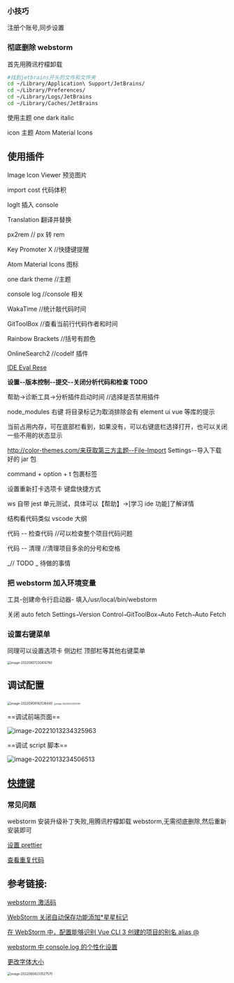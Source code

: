 ### 小技巧

注册个账号,同步设置

### 彻底删除 webstorm

首先用腾讯柠檬卸载

```bash
#找到jetbrains开头的文件和文件夹
cd ~/Library/Application\ Support/JetBrains/
cd ~/Library/Preferences/
cd ~/Library/Logs/JetBrains
cd ~/Library/Caches/JetBrains
```

使用主题 one dark italic

icon 主题 Atom Material Icons

## 使用插件

Image Icon Viewer 预览图片

import cost 代码体积

logIt 插入 console

Translation 翻译并替换

px2rem // px 转 rem

Key Promoter X //快捷键提醒

Atom Material Icons 图标

one dark theme //主题

console log //console 相关

WakaTime //统计敲代码时间

GitToolBox //查看当前行代码作者和时间

Rainbow Brackets //括号有颜色

OnlineSearch2 //codeIf 插件

[ IDE Eval Rese](https://blog.csdn.net/alan_alei/article/details/111738323)

**设置--版本控制--提交--关闭分析代码和检查 TODO**

帮助->诊断工具->分析插件启动时间 //选择是否禁用插件

node_modules 右键 将目录标记为取消排除会有 element ui vue 等库的提示

当前占用内存，可在底部栏看到，如果没有，可以右键底栏选择打开，也可以关闭一些不用的状态显示

http://color-themes.com/来获取第三方主题--File-Import Settings--导入下载好的 jar 包

command + option + t 包裹标签

设置重新打卡选项卡 键盘快捷方式

ws 自带 jest 单元测试，具体可以【帮助】->[学习 ide 功能]了解详情

结构看代码类似 vscode 大纲

代码 -- 检查代码 //可以检查整个项目代码问题

代码 -- 清理 //清理项目多余的分号和空格

_// TODO _ 待做的事情

### 把 webstorm 加入环境变量

工具-创建命令行启动器- 填入/usr/local/bin/webstorm

关闭 auto fetch Settings`→`Version Control`→`GitToolBox`→`Auto Fetch`→`Auto Fetch

### 设置右键菜单

同理可以设置选项卡 侧边栏 顶部栏等其他右键菜单

<img src="http://image.zhuyuanzheng.top/image-20220807230414760.png" alt="image-20220807230414760" style="zoom:50%;" />

## 调试配置

<img src="http://image.zhuyuanzheng.top/image-20220908192536445.png" alt="image-20220908192536445" style="zoom:50%;" />

<img src="http://image.zhuyuanzheng.top/image-20221013233512799.png" alt="image-20221013233512799" style="zoom:30%;" />

==调试前端页面==

![image-20221013234325963](http://image.zhuyuanzheng.top/image-20221013234325963.png)

==调试 script 脚本==

![image-20221013234506513](http://image.zhuyuanzheng.top/image-20221013234506513.png)

## [快捷键](快捷键.md##webstorm)

### 常见问题

webstorm 安装升级补丁失败,用腾讯柠檬卸载 webstorm,无需彻底删除,然后重新安装即可

[设置 prettier](https://gitee.com/zyzcode/gitee-pic/raw/master/20210724111405.png)

[查看重复代码](https://juejin.cn/post/6963835326821302303)

## 参考链接:

[webstorm 激活码](http://www.webstorm.vip/)

[WebStorm 关闭自动保存功能添加\*星星标记](https://blog.csdn.net/fisherapp1995/article/details/85063199)

[在 WebStorm 中，配置能够识别 Vue CLI 3 创建的项目的别名 alias @](https://juejin.cn/post/6844903802185891848)

[webstorm 中 console.log 的个性化设置](https://blog.csdn.net/qq_36609655/article/details/109055848)

[更改字体大小](https://qpluspicture.oss-cn-beijing.aliyuncs.com/up/gatYqk.png)

<img src="http://image.zhuyuanzheng.top/image-20220608233527570.png" alt="image-20220608233527570" style="zoom:50%;" />
